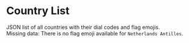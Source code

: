 # Country List

JSON list of all countries with their dial codes and flag emojis.  
Missing data: There is no flag emoji available for `Netherlands Antilles`.

